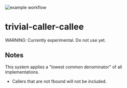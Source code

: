 ![example workflow](https://github.com/gpcz/trivial-caller-callee/actions/workflows/testccl.yml/badge.svg)

# trivial-caller-callee

WARNING: Currently experimental.  Do not use yet.

## Notes

This system applies a "lowest common denominator" of all implementations.

* Callers that are not fbound will not be included.